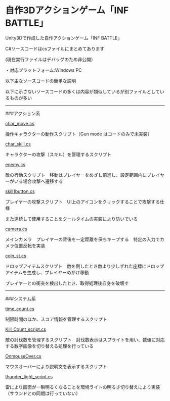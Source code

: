 # 自作3Dアクションゲーム「INF BATTLE」
Unity3Dで作成した自作アクションゲーム「INF BATTLE」

C#ソースコードはcsファイルにまとめてあります

(現在実行ファイルはデバッグのため非公開）

・対応プラットフォーム:Windows PC

以下主なソースコードの簡単な説明

以下に示さないソースコードの多くは内容が類似しているが別ファイルとしているものが多い

***

###アクション系

[char_move.cs](https://github.com/OgamiP/IB_game_code/blob/master/cs/char_move.cs)

操作キャラクターの動作スクリプト（Gun mode はコードのみで未実装）

[char_skill.cs](https://github.com/OgamiP/IB_game_code/blob/master/cs/char_skill.cs)

キャラクターの攻撃（スキル）を管理するスクリプト

[enemy.cs](https://github.com/OgamiP/IB_game_code/blob/master/cs/enemy.cs)

敵の行動スクリプト　移動はプレイヤーをめざし前進し、設定範囲内にプレイヤーがいる場合攻撃へ遷移する

[skill1button.cs](https://github.com/OgamiP/IB_game_code/blob/master/cs/skill1button.cs)

プレイヤーの攻撃スクリプト　UI上のアイコンをクリックすることで攻撃する仕様

また連続して使用することをクールタイムの実装により防いでいる

[camera.cs](https://github.com/OgamiP/IB_game_code/blob/master/cs/camera.cs)

メインカメラ　プレイヤーの背後を一定距離を保ちキープする　特定の入力でカメラ位置反転を実装

[coin_st.cs](https://github.com/OgamiP/IB_game_code/blob/master/cs/coin_st.cs)

ドロップアイテムスクリプト　敵を倒したとき敵より少しずれた座標にドロップアイテムを生成し、プレイヤーめがけ移動

プレイヤーとの衝突を検出したとき、取得処理後自身を破壊す

***
###システム系

[time_count.cs](https://github.com/OgamiP/IB_game_code/blob/master/cs/time_count.cs)

制限時間のほか、スコア情報を管理するスクリプト

[Kill_Count_script.cs](https://github.com/OgamiP/IB_game_code/blob/master/cs/Kill_Count_script.cs)

敵の討伐数を管理するスクリプト　討伐数表示はスプライトを用い、数値に対応する数字画像を切り替える処理を行っている

[OnmouseOver.cs](https://github.com/OgamiP/IB_game_code/blob/master/cs/OnmouseOver.cs)

マウスオーバーにより説明文を表示するスクリプト

[thunder_light_script.cs](https://github.com/OgamiP/IB_game_code/blob/master/cs/thunder_light_script.cs)

雷により画面が一瞬明るくなることを環境ライトの明るさ切り替えにより実装（サウンドとの同期は行っていない）




